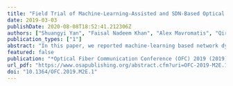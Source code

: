 ```yaml
---
title: "Field Trial of Machine-Learning-Assisted and SDN-Based Optical Network Management"
date: 2019-03-03
publishDate: 2020-08-08T18:52:41.212306Z
authors: ["Shuangyi Yan", "Faisal Nadeem Khan", "Alex Mavromatis", "Qirui Fan", "Hilary Frank", "Reza Nejabati", "Alan Pak Tao Lau", "Dimitra Simeonidou"]
publication_types: ["1"]
abstract: "In this paper, we reported machine-learning based network dynamic abstraction over a field-trial testbed. The implemented network-scale NCMDB allows the ML-based quality-of-transmission predictor abstract dynamic link parameters for further network planning."
featured: false
publication: "*Optical Fiber Communication Conference (OFC) 2019 (2019), Paper M2E.1*"
url_pdf: "https://www.osapublishing.org/abstract.cfm?uri=OFC-2019-M2E.1"
doi: "10.1364/OFC.2019.M2E.1"
---
```


